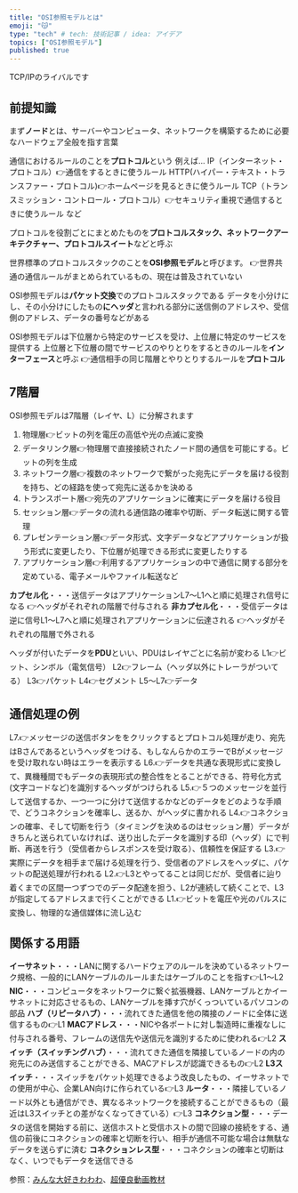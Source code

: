 ```yaml
---
title: "OSI参照モデルとは"
emoji: "😽"
type: "tech" # tech: 技術記事 / idea: アイデア
topics: ["OSI参照モデル"]
published: true
---
```


TCP/IPのライバルです
## 前提知識

まず**ノード**とは、サーバーやコンピュータ、ネットワークを構築するために必要なハードウェア全般を指す言葉

通信におけるルールのことを**プロトコル**という
例えば...
IP（インターネット・プロトコル）👉通信をするときに使うルール
HTTP(ハイパー・テキスト・トランスファー・プロトコル)👉ホームページを見るときに使うルール
TCP（トランスミッション・コントロール・プロトコル）👉セキュリティ重視で通信するときに使うルール
など

プロトコルを役割ごとにまとめたものを**プロトコルスタック、ネットワークアーキテクチャー、プロトコルスイート**などと呼ぶ

世界標準のプロトコルスタックのことを**OSI参照モデル**と呼びます。
👉世界共通の通信ルールがまとめられているもの、現在は普及されていない

OSI参照モデルは**パケット交換**でのプロトコルスタックである
データを小分けにし、その小分けにしたもの**にヘッダ**と言われる部分に送信側のアドレスや、受信側のアドレス、データの番号などがある

OSI参照モデルは下位層から特定のサービスを受け、上位層に特定のサービスを提供する
上位層と下位層の間でサービスのやりとりをするときのルールを**インターフェース**と呼ぶ
👉通信相手の同じ階層とやりとりするルールを**プロトコル**



## 7階層

OSI参照モデルは7階層（レイヤ、L）に分解されます
1. 物理層👉ビットの列を電圧の高低や光の点滅に変換
2. データリンク層👉物理層で直接接続されたノード間の通信を可能にする。ビットの列を生成
3. ネットワーク層👉複数のネットワークで繋がった宛先にデータを届ける役割を持ち、どの経路を使って宛先に送るかを決める
4. トランスポート層👉宛先のアプリケーションに確実にデータを届ける役目
5. セッション層👉データの流れる通信路の確率や切断、データ転送に関する管理
6. プレゼンテーション層👉データ形式、文字データなどアプリケーションが扱う形式に変更したり、下位層が処理できる形式に変更したりする
7. アプリケーション層👉利用するアプリケーションの中で通信に関する部分を定めている、電子メールやファイル転送など

**カプセル化**・・・送信データはアプリケーションL7〜L1へと順に処理され信号になる
👉ヘッダがそれぞれの階層で付与される
**非カプセル化**・・・受信データは逆に信号L1〜L7へと順に処理されアプリケーションに伝達される
👉ヘッダがそれぞれの階層で外される

ヘッダが付いたデータを**PDU**といい、PDUはレイヤごとに名前が変わる
L1👉ビット、シンボル（電気信号）
L2👉フレーム（ヘッダ以外にトレーラがついてる）
L3👉パケット
L4👉セグメント
L5〜L7👉データ

## 通信処理の例
L7.👉メッセージの送信ボタンををクリックするとプロトコル処理が走り、宛先はBさんであるというヘッダをつける、もしなんらかのエラーでBがメッセージを受け取れない時はエラーを表示する
L6.👉データを共通な表現形式に変換して、異機種間でもデータの表現形式の整合性をとることができる、符号化方式(文字コードなど)を識別するヘッダがつけられる
L5.👉５つのメッセージを並行して送信するか、一つ一つに分けて送信するかなどのデータをどのような手順で、どうコネクションを確率し、送るか、がヘッダに書かれる
L4.👉コネクションの確率、そして切断を行う（タイミングを決めるのはセッション層）データがきちんと送られていなければ、送り出したデータを識別する印（ヘッダ）にで判断、再送を行う（受信者からレスポンスを受け取る）、信頼性を保証する
L3.👉実際にデータを相手まで届ける処理を行う、受信者のアドレスをヘッダに、パケットの配送処理が行われる
L2.👉L3とやってることは同じだが、受信者に辿り着くまでの区間一つずつでのデータ配達を担う、L2が連続して続くことで、L3が指定してるアドレスまで行くことができる
L1.👉ビットを電圧や光のパルスに変換し、物理的な通信媒体に流し込む

## 関係する用語

**イーサネット**・・・LANに関するハードウェアのルールを決めているネットワーク規格、一般的にLANケーブルのルールまたはケーブルのことを指す👉L1〜L2
**NIC**・・・コンピュータをネットワークに繋ぐ拡張機器、LANケーブルとかイーサネットに対応させるもの、LANケーブルを挿す穴がくっついているパソコンの部品
**ハブ（リピータハブ）**・・・流れてきた通信を他の隣接のノードに全体に送信するもの👉L1
**MACアドレス**・・・NICや各ポートに対し製造時に重複なしに付与される番号、フレームの送信先や送信元を識別するために使われる👉L2
**スイッチ（スイッチングハブ）**・・・流れてきた通信を隣接しているノードの内の宛先にのみ送信することができる、MACアドレスが認識できるもの👉L2
**L3スイッチ**・・・スイッチをパケット処理できるよう改良したもの、イーサネットでの使用が中心、企業LAN向けに作られている👉L3
**ルータ**・・・隣接しているノード以外とも通信ができ、異なるネットワークを接続することができるもの（最近はL3スイッチとの差がなくなってきている）👉L3
**コネクション型**・・・データの送信を開始する前に、送信ホストと受信ホストの間で回線の接続をする、通信の前後にコネクションの確率と切断を行い、相手が通信不可能な場合は無駄なデータを送らずに済む
**コネクションレス型**・・・コネクションの確率と切断はなく、いつでもデータを送信できる

参照：[みんな大好きわわわ](https://wa3.i-3-i.info/word11.html)、[超優良動画教材](https://www.youtube.com/watch?v=5QHXbxZIUDg)
